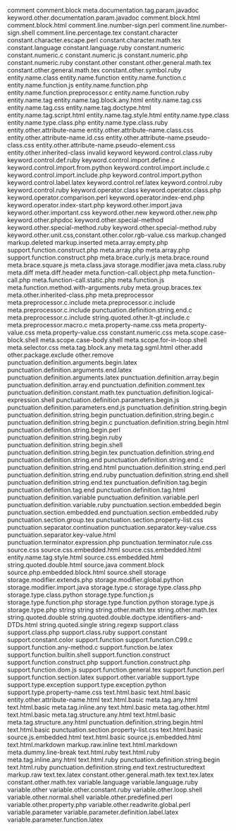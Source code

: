 comment
comment.block meta.documentation.tag.param.javadoc keyword.other.documentation.param.javadoc
comment.block.html
comment.block.html
comment.line.number-sign.perl
comment.line.number-sign.shell
comment.line.percentage.tex
constant.character
constant.character.escape.perl
constant.character.math.tex
constant.language
constant.language.ruby
constant.numeric
constant.numeric.c
constant.numeric.js
constant.numeric.php
constant.numeric.ruby
constant.other
constant.other.general.math.tex
constant.other.general.math.tex
constant.other.symbol.ruby
entity.name.class
entity.name.function
entity.name.function.c
entity.name.function.js
entity.name.function.php
entity.name.function.preprocessor.c
entity.name.function.ruby
entity.name.tag
entity.name.tag.block.any.html
entity.name.tag.css
entity.name.tag.css
entity.name.tag.doctype.html
entity.name.tag.script.html
entity.name.tag.style.html
entity.name.type.class
entity.name.type.class.php
entity.name.type.class.ruby
entity.other.attribute-name
entity.other.attribute-name.class.css
entity.other.attribute-name.id.css
entity.other.attribute-name.pseudo-class.css
entity.other.attribute-name.pseudo-element.css
entity.other.inherited-class
invalid
keyword
keyword.control.class.ruby
keyword.control.def.ruby
keyword.control.import.define.c
keyword.control.import.from.python
keyword.control.import.include.c
keyword.control.import.include.php
keyword.control.import.python
keyword.control.label.latex
keyword.control.ref.latex
keyword.control.ruby
keyword.control.ruby
keyword.operator.class
keyword.operator.class.php
keyword.operator.comparison.perl
keyword.operator.index-end.php
keyword.operator.index-start.php
keyword.other.import.java
keyword.other.important.css
keyword.other.new
keyword.other.new.php
keyword.other.phpdoc
keyword.other.special-method
keyword.other.special-method.ruby
keyword.other.special-method.ruby
keyword.other.unit.css,constant.other.color.rgb-value.css
markup.changed
markup.deleted
markup.inserted
meta.array.empty.php support.function.construct.php
meta.array.php
meta.array.php support.function.construct.php
meta.brace.curly.js
meta.brace.round
meta.brace.square.js
meta.class.java storage.modifier.java
meta.class.ruby
meta.diff
meta.diff.header
meta.function-call.object.php
meta.function-call.php
meta.function-call.static.php
meta.function.js
meta.function.method.with-arguments.ruby
meta.group.braces.tex
meta.other.inherited-class.php
meta.preprocessor
meta.preprocessor.c.include
meta.preprocessor.c.include
meta.preprocessor.c.include punctuation.definition.string.end.c
meta.preprocessor.c.include string.quoted.other.lt-gt.include.c
meta.preprocessor.macro.c
meta.property-name.css
meta.property-value.css
meta.property-value.css constant.numeric.css
meta.scope.case-block.shell
meta.scope.case-body.shell
meta.scope.for-in-loop.shell
meta.selector.css
meta.tag.block.any
meta.tag.sgml.html
other.add
other.package.exclude
other.remove
punctuation.definition.arguments.begin.latex
punctuation.definition.arguments.end.latex
punctuation.definition.arguments.latex
punctuation.definition.array.begin
punctuation.definition.array.end
punctuation.definition.comment.tex
punctuation.definition.constant.math.tex
punctuation.definition.logical-expression.shell
punctuation.definition.parameters.begin.js
punctuation.definition.parameters.end.js
punctuation.definition.string.begin
punctuation.definition.string.begin
punctuation.definition.string.begin.c
punctuation.definition.string.begin.c
punctuation.definition.string.begin.html
punctuation.definition.string.begin.perl
punctuation.definition.string.begin.ruby
punctuation.definition.string.begin.shell
punctuation.definition.string.begin.tex
punctuation.definition.string.end
punctuation.definition.string.end
punctuation.definition.string.end.c
punctuation.definition.string.end.html
punctuation.definition.string.end.perl
punctuation.definition.string.end.ruby
punctuation.definition.string.end.shell
punctuation.definition.string.end.tex
punctuation.definition.tag.begin
punctuation.definition.tag.end
punctuation.definition.tag.html
punctuation.definition.variable
punctuation.definition.variable.perl
punctuation.definition.variable.ruby
punctuation.section.embedded.begin
punctuation.section.embedded.end
punctuation.section.embedded.ruby
punctuation.section.group.tex
punctuation.section.property-list.css
punctuation.separator.continuation
punctuation.separator.key-value.css
punctuation.separator.key-value.html
punctuation.terminator.expression.php
punctuation.terminator.rule.css
source.css
source.css.embedded.html
source.css.embedded.html entity.name.tag.style.html
source.css.embedded.html string.quoted.double.html
source.java comment.block
source.php.embedded.block.html
source.shell
storage
storage.modifier.extends.php
storage.modifier.global.python
storage.modifier.import.java
storage.type.c
storage.type.class.php
storage.type.class.python
storage.type.function.js
storage.type.function.php
storage.type.function.python
storage.type.js
storage.type.php
string
string
string.other.math.tex
string.other.math.tex
string.quoted.double
string.quoted.double.doctype.identifiers-and-DTDs.html
string.quoted.single
string.regexp
support.class
support.class.php
support.class.ruby
support.constant
support.constant.color
support.function
support.function.C99.c
support.function.any-method.c
support.function.be.latex
support.function.builtin.shell
support.function.construct
support.function.construct.php
support.function.construct.php
support.function.dom.js
support.function.general.tex
support.function.perl
support.function.section.latex
support.other.variable
support.type
support.type.exception
support.type.exception.python
support.type.property-name.css
text.html.basic
text.html.basic entity.other.attribute-name.html
text.html.basic meta.tag.any.html
text.html.basic meta.tag.inline.any
text.html.basic meta.tag.other.html
text.html.basic meta.tag.structure.any.html
text.html.basic meta.tag.structure.any.html punctuation.definition.string.begin.html
text.html.basic punctuation.section.property-list.css
text.html.basic source.js.embedded.html
text.html.basic source.js.embedded.html
text.html.markdown markup.raw.inline
text.html.markdown meta.dummy.line-break
text.html.ruby
text.html.ruby meta.tag.inline.any.html
text.html.ruby punctuation.definition.string.begin
text.html.ruby punctuation.definition.string.end
text.restructuredtext markup.raw
text.tex.latex constant.other.general.math.tex
text.tex.latex constant.other.math.tex
variable.language
variable.language.ruby
variable.other
variable.other.constant.ruby
variable.other.loop.shell
variable.other.normal.shell
variable.other.predefined.perl
variable.other.property.php
variable.other.readwrite.global.perl
variable.parameter
variable.parameter.definition.label.latex
variable.parameter.function.latex
